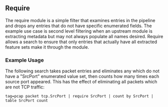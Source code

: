 ## Require

The require module is a simple filter that examines entries in the pipeline and drops any entries that do not have specific enumerated fields.  The example use case is second level filtering when an upstream module is extracting metadata but may not always populate all names desired.  Require allows a search to ensure that only entries that actually have all extracted feature sets make it through the module.

### Example Usage

The following search takes packet entries and eliminates any which do not have a "SrcPort" enumerated value set, then counts how many times each source port appeared. This has the effect of eliminating all packets which are not TCP traffic:

```
tag=pcap packet tcp.SrcPort | require SrcPort | count by SrcPort | table SrcPort count
```